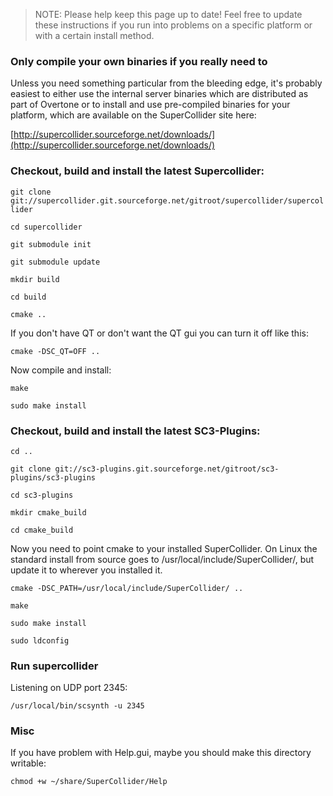 > NOTE: Please help keep this page up to date!  Feel free to update these instructions if you run into problems on a specific platform or with a certain install method.

### Only compile your own binaries if you really need to

Unless you need something particular from the bleeding edge, it's probably easiest to either use the internal server binaries which are distributed as part of Overtone or to install and use pre-compiled binaries for your platform, which are available on the SuperCollider site here:

[http://supercollider.sourceforge.net/downloads/](http://supercollider.sourceforge.net/downloads/)

### Checkout, build and install the latest Supercollider:

`git clone git://supercollider.git.sourceforge.net/gitroot/supercollider/supercollider`

`cd supercollider`

`git submodule init`

`git submodule update`

`mkdir build`

`cd build`

`cmake ..`

If you don't have QT or don't want the QT gui you can turn it off like this: 

`cmake -DSC_QT=OFF ..`

Now compile and install:

`make`

`sudo make install`

### Checkout, build and install the latest SC3-Plugins:

`cd ..`

`git clone git://sc3-plugins.git.sourceforge.net/gitroot/sc3-plugins/sc3-plugins`

`cd sc3-plugins`

`mkdir cmake_build`

`cd cmake_build`

Now you need to point cmake to your installed SuperCollider.  On Linux the standard install from source goes to /usr/local/include/SuperCollider/, but update it to wherever you installed it.

`cmake -DSC_PATH=/usr/local/include/SuperCollider/ ..`

`make`

`sudo make install`

`sudo ldconfig`

### Run supercollider

Listening on UDP port 2345:

`/usr/local/bin/scsynth -u 2345`

### Misc

If you have problem with Help.gui, maybe you should make this directory writable:

`chmod +w ~/share/SuperCollider/Help` 